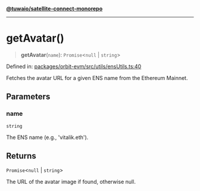 [**@tuwaio/satellite-connect-monorepo**](../../../README.md)

***

# getAvatar()

> **getAvatar**(`name`): `Promise`\<`null` \| `string`\>

Defined in: [packages/orbit-evm/src/utils/ensUtils.ts:40](https://github.com/TuwaIO/satellite-connect/blob/5ea2bf35da638317e8edf885c3993433cb84e778/packages/orbit-evm/src/utils/ensUtils.ts#L40)

Fetches the avatar URL for a given ENS name from the Ethereum Mainnet.

## Parameters

### name

`string`

The ENS name (e.g., 'vitalik.eth').

## Returns

`Promise`\<`null` \| `string`\>

The URL of the avatar image if found, otherwise null.
